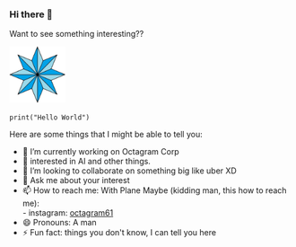 ### Hi there 👋
Want to see something interesting?? 

<img src="/public/octagram.png" alt="octagram" style="width:100px;">

```
print("Hello World")
```
Here are some things that I might be able to tell you:

- 🔭 I’m currently working on Octagram Corp
- 🌱 interested in AI and other things.
- 👯 I’m looking to collaborate on something big like uber XD
- 💬 Ask me about your interest
- 📫 How to reach me: With Plane Maybe (kidding man, this how to reach me): <br>
      - instagram: <a href = "https://www.instagram.com/octagram61/">octagram61</a>
- 😄 Pronouns: A man
- ⚡ Fun fact: things you don't know, I can tell you here

